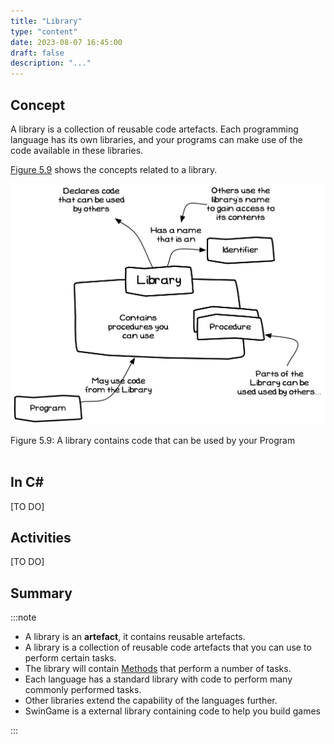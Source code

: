 ```yaml
---
title: "Library"
type: "content"
date: 2023-08-07 16:45:00
draft: false
description: "..."
---
```



## Concept

A library is a collection of reusable code artefacts. Each programming language has its own <span class="review">libraries</span>, and your programs can make use of the code available in <span class="review">these libraries</span>.

[Figure 5.9](#FigureLibrary) shows the concepts related to a library.

<a id="FigureLibrary"></a>

![Figure 5.9 A library contains code that can be used by your Program](./images/program-creation/Library.png "A library contains code that can be used by your Program")
<div class="caption"><span class="caption-figure-nbr">Figure 5.9: </span>A library contains code that can be used by your Program</div><br/>

## In C#

[TO DO]

## Activities

[TO DO]

## Summary
:::note

- A library is an **artefact**, it contains reusable artefacts.
- A library is a collection of reusable code artefacts that you can use to perform certain tasks.
- The library will contain [Methods](../3-method) that perform a number of tasks.
- Each language has a standard library with code to perform many commonly performed tasks.
- Other libraries extend the capability of the languages further.
- SwinGame is a external library containing code to help you build games

:::